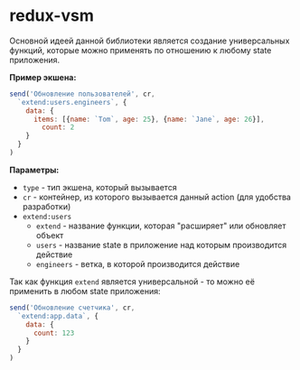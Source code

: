 # redux-vsm

Основной идеей данной библиотеки является создание универсальных функций, которые можно применять
по отношению к любому state приложения.

**Пример экшена:**
```js
send('Обновление пользователей', cr,
  `extend:users.engineers`, {
    data: {
      items: [{name: `Tom`, age: 25}, {name: `Jane`, age: 26}],
        count: 2
    }
  }
)
```

**Параметры:**
- `type` - тип экшена, который вызывается
- `cr` - контейнер, из которого вызывается данный action (для удобства разработки)
- `extend:users`
  - `extend` - название функции, которая "расширяет" или обновляет объект<br />
  - `users` - название state в приложение над которым производится действие<br />
  - `engineers` - ветка, в которой производится действие<br />

Так как функция `extend` является универсальной - то можно её применить в любом state приложения:
```js
send('Обновление счетчика', cr,
  `extend:app.data`, {
    data: {
      count: 123
    }
  }
)
```
